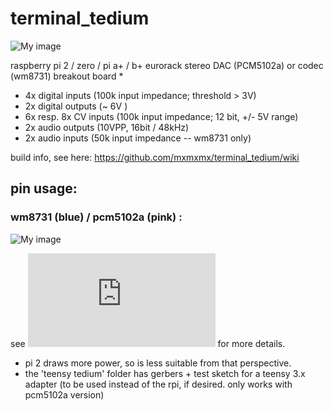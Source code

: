 terminal_tedium
===============


![My image](https://farm1.staticflickr.com/423/19280194146_4568770dcf_c.jpg)

raspberry pi 2 / zero / pi a+ / b+  eurorack stereo DAC (PCM5102a) or codec (wm8731) breakout board *

- 4x digital inputs (100k input impedance; threshold > 3V)
- 2x digital outputs (~ 6V )
- 6x resp. 8x CV inputs (100k input impedance; 12 bit, +/- 5V range)
- 2x audio outputs (10VPP, 16bit / 48kHz)
- 2x audio inputs (50k input impedance -- wm8731 only)


build info, see here: https://github.com/mxmxmx/terminal_tedium/wiki

## pin usage:

### wm8731 (blue) / pcm5102a (pink) : 

![My image](https://c1.staticflickr.com/1/574/22746127472_95676d8e11_b.jpg)



see ![muffwiggler.com](http://www.muffwiggler.com/forum/viewtopic.php?t=104896&postdays=0&postorder=asc&start=0) for more details.



* pi 2 draws more power, so is less suitable from that perspective. 
* the 'teensy tedium' folder has gerbers + test sketch for a teensy 3.x adapter (to be used instead of the rpi, if desired. only works with pcm5102a version)
